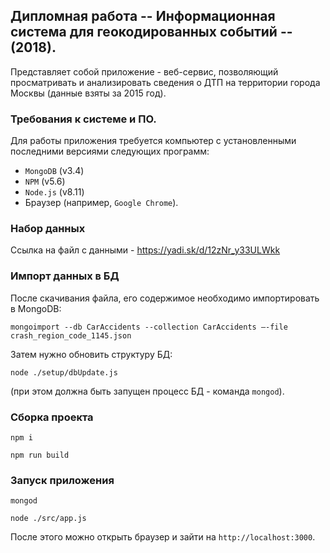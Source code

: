 ## Дипломная работа -- Информационная система для геокодированных событий -- (2018).

Представляет собой приложение - веб-сервис, позволяющий просматривать и анализировать сведения о ДТП на территории города Москвы (данные взяты за 2015 год).

### Требования к системе и ПО.

Для работы приложения требуется компьютер с установленными последними версиями следующих программ:

* `MongoDB` (v3.4)
* `NPM` (v5.6)
* `Node.js` (v8.11)
*  Браузер (например, `Google Chrome`).

### Набор данных  

Ссылка на файл с данными - https://yadi.sk/d/12zNr_y33ULWkk 

### Импорт данных в БД

После скачивания файла, его содержимое необходимо импортировать в MongoDB:

``` mongoimport --db CarAccidents --collection CarAccidents –-file crash_region_code_1145.json ```

Затем нужно обновить структуру БД:

``` node ./setup/dbUpdate.js ```

(при этом должна быть запущен процесс БД - команда `mongod`).

### Сборка проекта

``` npm i ```

``` npm run build ```

### Запуск приложения

``` mongod ```

``` node ./src/app.js ```

После этого можно открыть браузер и зайти на `http://localhost:3000`.
